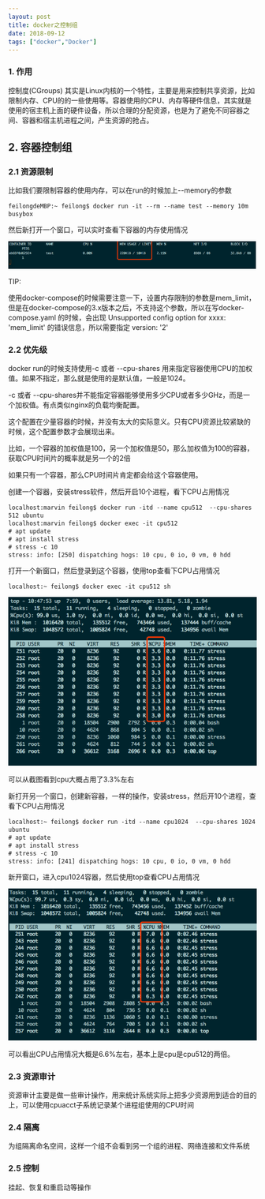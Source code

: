 ```yaml
---
layout: post
title: docker之控制组
date: 2018-09-12
tags: ["docker","Docker"]
---
```


### 1. 作用

控制度(CGroups) 其实是Linux内核的一个特性，主要是用来控制共享资源，比如限制内存、CPU的的一些使用等。容器使用的CPU、内存等硬件信息，其实就是使用的宿主机上面的硬件设备，所以合理的分配资源，也是为了避免不同容器之间、容器和宿主机进程之间，产生资源的抢占。

## 2. 容器控制组

### 2.1 资源限制

比如我们要限制容器的使用内存，可以在run的时候加上--memory的参数

    feilongdeMBP:~ feilong$ docker run -it --rm --name test --memory 10m busybox

然后新打开一个窗口，可以实时查看下容器的内存使用情况

![](WX20180912-000121.png)

TIP:

使用docker-compose的时候需要注意一下，设置内存限制的参数是mem_limit，但是在docker-compose的3.x版本之后，不支持这个参数，所以在写docker-compose.yaml 的时候，会出现 Unsupported config option for xxxx: 'mem_limit' 的错误信息，所以需要指定 version: '2'

### 2.2 优先级

docker run的时候支持使用-c 或者 --cpu-shares 用来指定容器使用CPU的加权值。如果不指定，那么就是使用的是默认值，一般是1024。

-c 或者 --cpu-shares并不能指定容器能够使用多少CPU或者多少GHz，而是一个加权值。有点类似nginx的负载均衡配置。

这个配置在少量容器的时候，并没有太大的实际意义。只有CPU资源比较紧缺的时候，这个配置参数才会展现出来。

比如，一个容器的加权值是100，另一个加权值是50，那么加权值为100的容器，获取CPU时间片的概率就是另一个的2倍

如果只有一个容器，那么CPU时间片肯定都会给这个容器使用。

创建一个容器，安装stress软件，然后开启10个进程，看下CPU占用情况

    localhost:marvin feilong$ docker run -itd --name cpu512  --cpu-shares 512 ubuntu
    localhost:marvin feilong$ docker exec -it cpu512
    # apt update
    # apt install stress
    # stress -c 10
    stress: info: [250] dispatching hogs: 10 cpu, 0 io, 0 vm, 0 hdd

打开一个新窗口，然后登录到这个容器，使用top查看下CPU占用情况

    localhost:~ feilong$ docker exec -it cpu512 sh

![](WX20180912-185154.png)

可以从截图看到cpu大概占用了3.3%左右

新打开另一个窗口，创建新容器，一样的操作，安装stress，然后开10个进程，查看下CPU占用情况

    localhost:~ feilong$ docker run -itd --name cpu1024  --cpu-shares 1024 ubuntu
    # apt update
    # apt install stress
    # stress -c 10
    stress: info: [241] dispatching hogs: 10 cpu, 0 io, 0 vm, 0 hdd

新开窗口，进入cpu1024容器，然后使用top查看CPU占用情况

![Alt text](WX20180912-185440.png)

可以看出CPU占用情况大概是6.6%左右，基本上是cpu是cpu512的两倍。

### 2.3 资源审计

资源审计主要是做一些审计操作，用来统计系统实际上把多少资源用到适合的目的上，可以使用cpuacct子系统记录某个进程组使用的CPU时间

### 2.4 隔离

为组隔离命名空间，这样一个组不会看到另一个组的进程、网络连接和文件系统

### 2.5 控制

挂起、恢复和重启动等操作